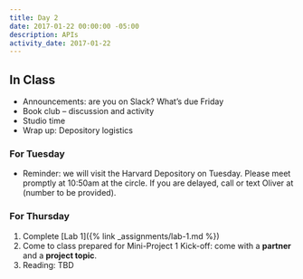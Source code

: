 ```yaml
---
title: Day 2
date: 2017-01-22 00:00:00 -05:00
description: APIs
activity_date: 2017-01-22
---
```


## In Class

* Announcements: are you on Slack? What’s due Friday
* Book club – discussion and activity
* Studio time
* Wrap up: Depository logistics


### For Tuesday

* Reminder: we will visit the Harvard Depository on Tuesday.
Please meet promptly at 10:50am at the circle.
If you are delayed, call or text Oliver at (number to be provided).


### For Thursday

1. Complete [Lab 1]({% link _assignments/lab-1.md %})
2. Come to class prepared for Mini-Project 1 Kick-off: come with a **partner** and a **project topic**.
3. Reading: TBD

